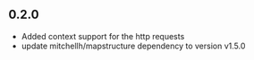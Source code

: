 ## 0.2.0

* Added context support for the http requests
* update mitchellh/mapstructure dependency to version v1.5.0
